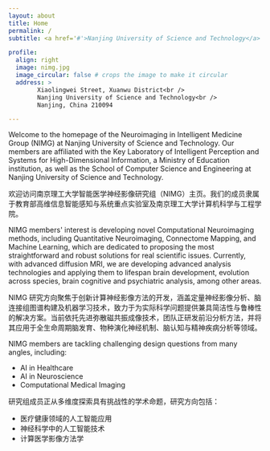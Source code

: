 ```yaml
---
layout: about
title: Home
permalink: /
subtitle: <a href='#'>Nanjing University of Science and Technology</a>

profile:
  align: right
  image: nimg.jpg
  image_circular: false # crops the image to make it circular
  address: >
        Xiaolingwei Street, Xuanwu District<br />
        Nanjing University of Science and Technology<br />
        Nanjing, China 210094

---
```


Welcome to the homepage of the Neuroimaging in Intelligent Medicine Group (NIMG) at Nanjing University of Science and Technology. Our members are affiliated with the Key Laboratory of Intelligent Perception and Systems for High-Dimensional Information, a Ministry of Education institution, as well as the School of Computer Science and Engineering at Nanjing University of Science and Technology.

欢迎访问南京理工大学智能医学神经影像研究组（NIMG）主页。我们的成员隶属于教育部高维信息智能感知与系统重点实验室及南京理工大学计算机科学与工程学院。

NIMG members' interest is developing novel Computational Neuroimaging methods, including Quantitative Neuroimaging, Connectome Mapping, and Machine Learning, which are dedicated to proposing the most straightforward and robust solutions for real scientific issues. Currently, with advanced diffusion MRI, we are developing advanced analysis technologies and applying them to lifespan brain development, evolution across species, brain cognitive and psychiatric analysis, among other areas.

NIMG 研究方向聚焦于创新计算神经影像方法的开发，涵盖定量神经影像分析、脑连接组图谱构建及机器学习技术，致力于为实际科学问题提供兼具简洁性与鲁棒性的解决方案。当前依托先进弥散磁共振成像技术，团队正研发前沿分析方法，并将其应用于全生命周期脑发育、物种演化神经机制、脑认知与精神疾病分析等领域。


NIMG members are tackling challenging design questions from many angles, including:

- AI in Healthcare
- AI in Neuroscience
- Computational Medical Imaging

研究组成员正从多维度探索具有挑战性的学术命题，研究方向包括：
- 医疗健康领域的人工智能应用
- 神经科学中的人工智能技术
- 计算医学影像方法学

